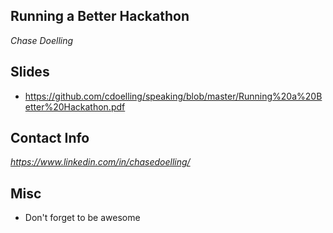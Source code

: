 ## Running a Better Hackathon
_Chase Doelling_

## Slides
* https://github.com/cdoelling/speaking/blob/master/Running%20a%20Better%20Hackathon.pdf

## Contact Info
_https://www.linkedin.com/in/chasedoelling/_

## Misc
* Don't forget to be awesome
